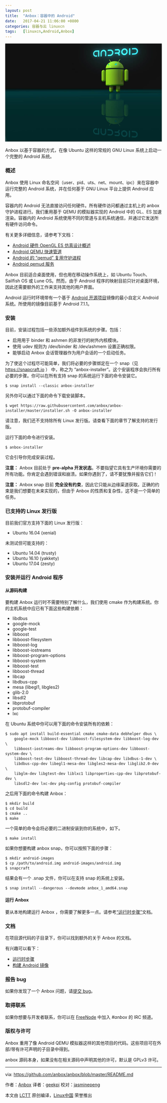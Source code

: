 ```yaml
---
layout: post
title:	"Anbox：容器中的 Android"
date:	2017-04-21 11:06:00 +0800 
categories:	容器与云 linuxcn 
tags:	[linuxcn,Android,Anbox]
---
```



![](/Asserts/Images/album/201704/21/110527cqvgk8fhz6uv7fnk.jpg)


Anbox 以基于容器的方式，在像 Ubuntu 这样的常规的 GNU Linux 系统上启动一个完整的 Android 系统。


### 概述


Anbox 使用 Linux 命名空间（user、pid、uts、net、mount、ipc）来在容器中运行完整的 Android 系统，并在任何基于 GNU Linux 平台上提供 Android 应用。


容器内的 Android 无法直接访问任何硬件。所有硬件访问都通过主机上的 anbox 守护进程进行。我们重用基于 QEMU 的模拟器实现的 Android 中的 GL、ES 加速渲染。容器内的 Android 系统使用不同的管道与主机系统通信，并通过它发送所有硬件访问命令。


有关更多详细信息，请参考下文档：


* [Android 硬件 OpenGL ES 仿真设计概述](https://android.googlesource.com/platform/external/qemu/+/emu-master-dev/android/android-emugl/DESIGN)
* [Android QEMU 快速管道](https://android.googlesource.com/platform/external/qemu/+/emu-master-dev/android/docs/ANDROID-QEMU-PIPE.TXT)
* [Android 的 “qemud” 复用守护进程](https://android.googlesource.com/platform/external/qemu/+/emu-master-dev/android/docs/ANDROID-QEMUD.TXT)
* [Android qemud 服务](https://android.googlesource.com/platform/external/qemu/+/emu-master-dev/android/docs/ANDROID-QEMUD-SERVICES.TXT)


Anbox 目前适合桌面使用，但也用在移动操作系统上，如 Ubuntu Touch、Sailfish OS 或 Lune OS。然而，由于 Android 程序的映射目前只针对桌面环境，因此还需要额外的工作来支持其他的用户界面。


Android 运行时环境带有一个基于 [Android 开源项目](https://source.android.com/)镜像的最小自定义 Android 系统。所使用的镜像目前基于 Android 7.1.1。


### 安装


目前，安装过程包括一些添加额外组件到系统的步骤。包括：


* 启用用于 binder 和 ashmen 的非发行的树外内核模块。
* 使用 udev 规则为 /dev/binder 和 /dev/ashmem 设置正确权限。
* 能够启动 Anbox 会话管理器作为用户会话的一个启动任务。


为了使这个过程尽可能简单，我们将必要的步骤绑定在一个 snap（见 <https://snapcraft.io> ） 中，称之为 “anbox-installer”。这个安装程序会执行所有必要的步骤。你可以在所有支持 snap 的系统运行下面的命令安装它。



```
$ snap install --classic anbox-installer

```

另外你可以通过下面的命令下载安装脚本。



```
$ wget https://raw.githubusercontent.com/anbox/anbox-installer/master/installer.sh -O anbox-installer

```

请注意，我们还不支持除所有 Linux 发行版。请查看下面的章节了解支持的发行版。


运行下面的命令进行安装。



```
$ anbox-installer

```

它会引导你完成安装过程。


**注意：** Anbox 目前处于 **pre-alpha 开发状态**。不要指望它具有生产环境你需要的所有功能。你肯定会遇到错误和崩溃。如果你遇到了，请不要犹豫并报告它们！


**注意：** Anbox snap 目前 **完全没有约束**，因此它只能从边缘渠道获取。正确的约束是我们想要在未来实现的，但由于 Anbox 的性质和复杂性，这不是一个简单的任务。


### 已支持的 Linux 发行版


目前我们官方支持下面的 Linux 发行版：


* Ubuntu 16.04 (xenial)


未测试但可能支持的：


* Ubuntu 14.04 (trusty)
* Ubuntu 16.10 (yakkety)
* Ubuntu 17.04 (zesty)


### 安装并运行 Android 程序


#### 从源码构建


要构建 Anbox 运行时不需要特别了解什么，我们使用 cmake 作为构建系统。你的主机系统中应已有下面这些构建依赖：


* libdbus
* google-mock
* google-test
* libboost
* libboost-filesystem
* libboost-log
* libboost-iostreams
* libboost-program-options
* libboost-system
* libboost-test
* libboost-thread
* libcap
* libdbus-cpp
* mesa (libegl1, libgles2)
* glib-2.0
* libsdl2
* libprotobuf
* protobuf-compiler
* lxc


在 Ubuntu 系统中你可以用下面的命令安装所有的依赖：



```
$ sudo apt install build-essential cmake cmake-data debhelper dbus \  
    google-mock libboost-dev libboost-filesystem-dev libboost-log-dev \  
    libboost-iostreams-dev libboost-program-options-dev libboost-system-dev \  
    libboost-test-dev libboost-thread-dev libcap-dev libdbus-1-dev \  
    libdbus-cpp-dev libegl1-mesa-dev libgles2-mesa-dev libglib2.0-dev \  
    libglm-dev libgtest-dev liblxc1 libproperties-cpp-dev libprotobuf-dev \  
    libsdl2-dev lxc-dev pkg-config protobuf-compiler

```

之后用下面的命令构建 Anbox：



```
$ mkdir build
$ cd build
$ cmake ..
$ make

```

一个简单的命令会将必要的二进制安装到你的系统中，如下。



```
$ make install

```

如果你想要构建 anbox snap，你可以按照下面的步骤：



```
$ mkdir android-images
$ cp /path/to/android.img android-images/android.img
$ snapcraft

```

结果会有一个 .snap 文件，你可以在支持 snap 的系统上安装。



```
$ snap install --dangerous --devmode anbox_1_amd64.snap

```

#### 运行 Anbox


要从本地构建运行 Anbox ，你需要了解更多一点。请参考[“运行时步骤”](https://github.com/anbox/anbox/blob/master/docs/runtime-setup.md)文档。


### 文档


在项目源代码的子目录下，你可以找到额外的关于 Anbox 的文档。


有兴趣可以看下：


* [运行时步骤](https://github.com/anbox/anbox/blob/master/docs/runtime-setup.md)
* [构建 Android 镜像](https://github.com/anbox/anbox/blob/master/docs/build-android.md)


### 报告 bug


如果你发现了一个 Anbox 问题，请[提交 bug](https://github.com/anbox/anbox/issues/new)。


### 取得联系


如果你想要与开发者联系，你可以在 [FreeNode](https://freenode.net/) 中加入 *#anbox* 的 IRC 频道。


### 版权与许可


Anbox 重用了像 Android QEMU 模拟器这样的其他项目的代码。这些项目可在外部/带有许可声明的子目录中得到。


anbox 源码本身，如果没有在相关源码中声明其他的许可，默认是 GPLv3 许可。




---


via: <https://github.com/anbox/anbox/blob/master/README.md>


作者：[Anbox](http://anbox.io/) 译者：[geekpi](https://github.com/geekpi) 校对：[jasminepeng](https://github.com/jasminepeng)


本文由 [LCTT](https://github.com/LCTT/TranslateProject) 原创编译，[Linux中国](https://linux.cn/) 荣誉推出
